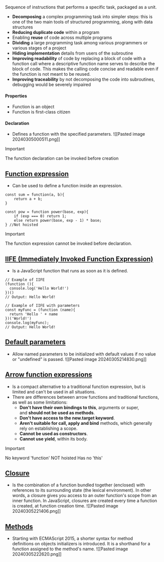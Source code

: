 Sequence of  instructions that performs a specific task, packaged as a unit.
- **Decomposing** a complex programming task into simpler steps: this is one of the two main tools of structured programming, along with data structures
- **Reducing duplicate code** within a program
- Enabling **reuse** of code across multiple programs
- **Dividing** a large programming task among various programmers or various stages of a project
- **Hiding implementation** details from users of the subroutine
- **Improving readability** of code by replacing a block of code with a function call where a descriptive function name serves to describe the block of code. This makes the calling code concise and readable even if the function is not meant to be reused.
- **Improving traceability** by not decomposing the code into subroutines, debugging would be severely impaired

#### Properties
- Function is an object
- Function is first-class citizen

#### Declaration
- Defines a function with the specified parameters.
![[Pasted image 20240305000511.png]]

>[!Important]
>The function declaration can be invoked before creation

## [Function expression](https://developer.mozilla.org/en-US/docs/Web/JavaScript/Reference/Operators/function)
- Can be used to define a function inside an expression.
```JS
const sum = function(a, b){
	return a + b;
}

const pow = function power(base, exp){
	if (exp === 0) return 1;
	else return power(base, exp - 1) * base;
} //Not hoisted
```

>[!Important]
>The function expression cannot be invoked before declaration.

## [IIFE (Immediately Invoked Function Expression)](https://developer.mozilla.org/en-US/docs/Glossary/IIFE)
- Is a JavaScript function that runs as soon as it is defined.
```JS
// Example of IIFE
(function (){
  console.log('Hello World!')
})()
// Output: Hello World!

// Example of IIFE with parameters
const myFunc = (function (name){
  return 'Hello ' + name
})('World!')
console.log(myFunc);
// Output: Hello World!
```

## [Default parameters](https://developer.mozilla.org/en-US/docs/Web/JavaScript/Reference/Functions/Default_parameters)
* Allow named parameters to be initialized with default values if no value or "undefined" is passed.
![[Pasted image 20240305214830.png]]


## [Arrow function expressions](https://developer.mozilla.org/en-US/docs/Web/JavaScript/Reference/Functions/Arrow_functions)
- Is a compact alternative to a traditional function expression, but is limited and can't be used in all situations.
- There are differences between arrow functions and traditional functions, as well as some limitations:
	- **Don't have their own bindings to this**, arguments or super, and **should not be used as methods**.
	- **Don't have access to the new.target keyword**.
	- **Aren't suitable for call, apply and bind** methods, which generally rely on establishing a scope.
	- **Cannot be used as constructors**.
	- **Cannot use yield**, within its body.

>[!Important]
>No keyword 'function'
NOT hoisted
Has no 'this'


## [Closure](https://developer.mozilla.org/en-US/docs/Web/JavaScript/Closures) 
- Is the combination of a function bundled together (enclosed) with references to its surrounding state (the lexical environment). In other words, a closure gives you access to an outer function's scope from an inner function. In JavaScript, closures are created every time a function is created, at function creation time.
![[Pasted image 20240305221406.png]]

## [Methods](https://developer.mozilla.org/en-US/docs/Web/JavaScript/Reference/Functions/Method_definitions)
- Starting with ECMAScript 2015, a shorter syntax for method definitions on objects initializers is introduced. It is a shorthand for a function assigned to the method's name.
![[Pasted image 20240305222620.png]]

